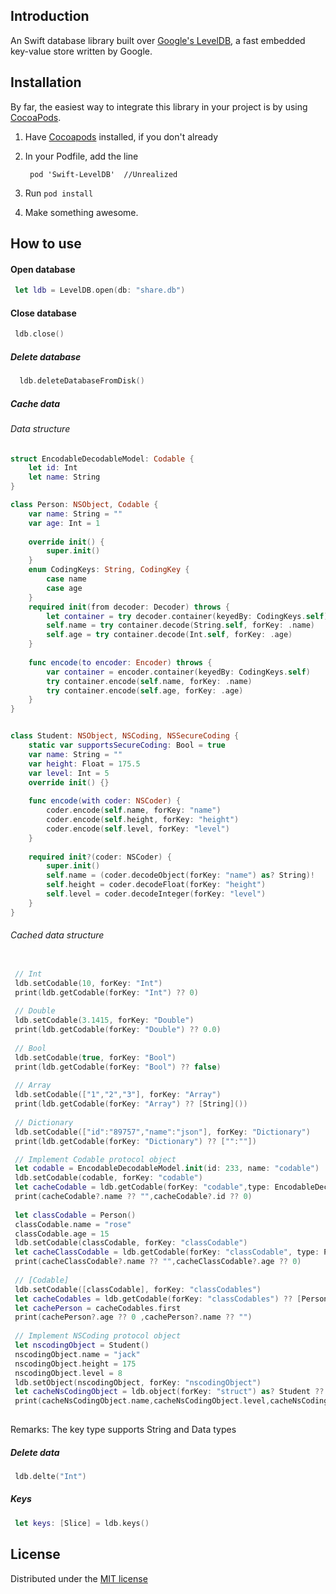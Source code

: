 ## Introduction

An Swift database library built over [Google's LevelDB](http://code.google.com/p/leveldb), a fast embedded key-value store written by Google.

## Installation

By far, the easiest way to integrate this library in your project is by using [CocoaPods][1].

1. Have [Cocoapods][1] installed, if you don't already
2. In your Podfile, add the line 

        pod 'Swift-LevelDB'  //Unrealized

3. Run `pod install`
4. Make something awesome.

## How to use

#### Open database

```Swift
 let ldb = LevelDB.open(db: "share.db")
```

#### Close database

```Swift
 ldb.close()
```

##### Delete  database

```Swift
  ldb.deleteDatabaseFromDisk()
```

##### Cache data

###### Data structure

```Swift
struct EncodableDecodableModel: Codable {
    let id: Int
    let name: String
}

class Person: NSObject, Codable {
    var name: String = ""
    var age: Int = 1
 
    override init() {
        super.init()
    }
    enum CodingKeys: String, CodingKey {
        case name
        case age
    }
    required init(from decoder: Decoder) throws {
        let container = try decoder.container(keyedBy: CodingKeys.self)
        self.name = try container.decode(String.self, forKey: .name)
        self.age = try container.decode(Int.self, forKey: .age)
    }
    
    func encode(to encoder: Encoder) throws {
        var container = encoder.container(keyedBy: CodingKeys.self)
        try container.encode(self.name, forKey: .name)
        try container.encode(self.age, forKey: .age)
    }
}


class Student: NSObject, NSCoding, NSSecureCoding {
    static var supportsSecureCoding: Bool = true
    var name: String = ""
    var height: Float = 175.5
    var level: Int = 5
    override init() {}
    
    func encode(with coder: NSCoder) {
        coder.encode(self.name, forKey: "name")
        coder.encode(self.height, forKey: "height")
        coder.encode(self.level, forKey: "level")
    }
    
    required init?(coder: NSCoder) {
        super.init()
        self.name = (coder.decodeObject(forKey: "name") as? String)!
        self.height = coder.decodeFloat(forKey: "height")
        self.level = coder.decodeInteger(forKey: "level")
    }
}
```

######  Cached data structure

```Swift

 // Int
 ldb.setCodable(10, forKey: "Int")
 print(ldb.getCodable(forKey: "Int") ?? 0)
 
 // Double
 ldb.setCodable(3.1415, forKey: "Double")
 print(ldb.getCodable(forKey: "Double") ?? 0.0)
 
 // Bool
 ldb.setCodable(true, forKey: "Bool")
 print(ldb.getCodable(forKey: "Bool") ?? false)
 
 // Array
 ldb.setCodable(["1","2","3"], forKey: "Array")
 print(ldb.getCodable(forKey: "Array") ?? [String]())
 
 // Dictionary
 ldb.setCodable(["id":"89757","name":"json"], forKey: "Dictionary")
 print(ldb.getCodable(forKey: "Dictionary") ?? ["":""])

 // Implement Codable protocol object
 let codable = EncodableDecodableModel.init(id: 233, name: "codable")
 ldb.setCodable(codable, forKey: "codable")
 let cacheCodable = ldb.getCodable(forKey: "codable",type: EncodableDecodableModel.self)
 print(cacheCodable?.name ?? "",cacheCodable?.id ?? 0)
 
 let classCodable = Person()
 classCodable.name = "rose"
 classCodable.age = 15
 ldb.setCodable(classCodable, forKey: "classCodable")
 let cacheClassCodable = ldb.getCodable(forKey: "classCodable", type: Person.self)
 print(cacheClassCodable?.name ?? "",cacheClassCodable?.age ?? 0)
 
 // [Codable]
 ldb.setCodable([classCodable], forKey: "classCodables")
 let cacheCodables = ldb.getCodable(forKey: "classCodables") ?? [Person]()
 let cachePerson = cacheCodables.first
 print(cachePerson?.age ?? 0 ,cachePerson?.name ?? "")
 
 // Implement NSCoding protocol object
 let nscodingObject = Student()
 nscodingObject.name = "jack"
 nscodingObject.height = 175
 nscodingObject.level = 8
 ldb.setObject(nscodingObject, forKey: "nscodingObject")
 let cacheNsCodingObject = ldb.object(forKey: "struct") as? Student ?? Student()
 print(cacheNsCodingObject.name,cacheNsCodingObject.level,cacheNsCodingObject.height)
 
```
Remarks: The key type supports String and Data types

##### Delete data

```Swift
 ldb.delte("Int")
```


##### Keys

```Swift
 let keys: [Slice] = ldb.keys()
```


## License

Distributed under the [MIT license](LICENSE)

[1]: http://cocoapods.org
[2]: http://leveldb.googlecode.com/svn/trunk/doc/index.html



